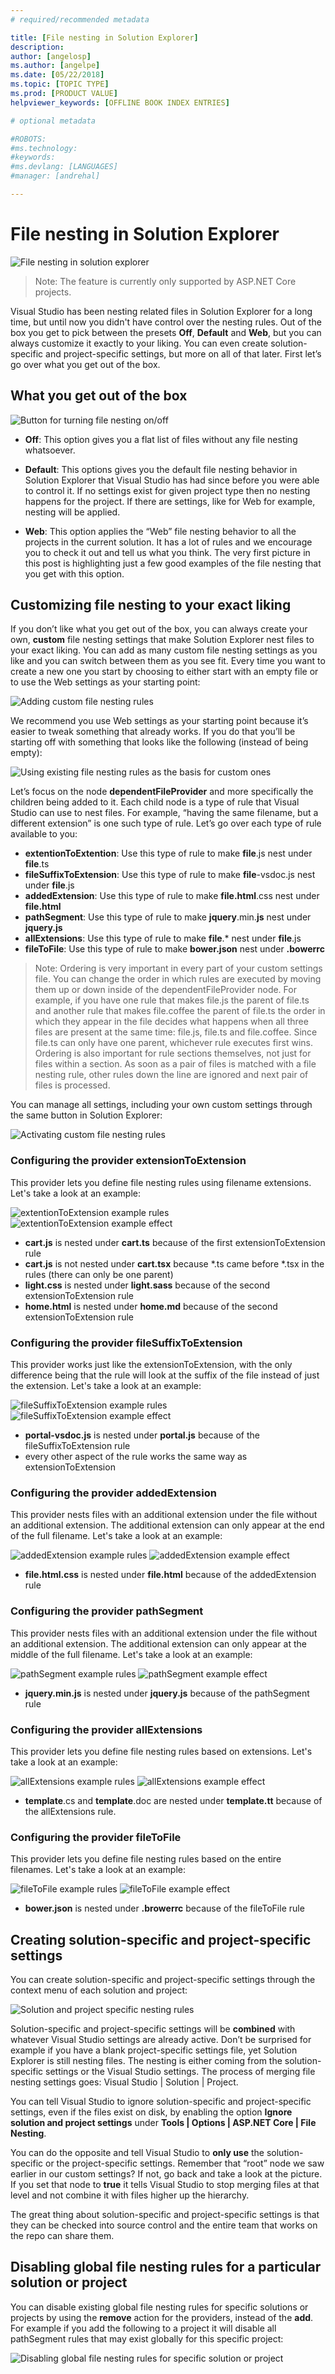 ```yaml
---
# required/recommended metadata

title: [File nesting in Solution Explorer]
description: 
author: [angelosp]
ms.author: [angelpe]
ms.date: [05/22/2018]
ms.topic: [TOPIC TYPE]
ms.prod: [PRODUCT VALUE]
helpviewer_keywords: [OFFLINE BOOK INDEX ENTRIES]

# optional metadata

#ROBOTS:
#ms.technology:
#keywords:
#ms.devlang: [LANGUAGES]
#manager: [andrehal]

---
```

# File nesting in Solution Explorer

![File nesting in solution explorer](media/filenesting.png)

> Note: The feature is currently only supported by ASP.NET Core projects. 

Visual Studio has been nesting related files in Solution Explorer for a long time, but until now you didn't have control over the nesting rules. Out of the box you get to pick between the presets **Off**, **Default** and **Web**, but you can always customize it exactly to your liking. You can even create solution-specific and project-specific settings, but more on all of that later. First let’s go over what you get out of the box.

## What you get out of the box
![Button for turning file nesting on/off](media/filenesting_onoff.png)

* **Off**: This option gives you a flat list of files without any file nesting whatsoever.

* **Default**: This options gives you the default file nesting behavior in Solution Explorer that Visual Studio has had since before you were able to control it. If no settings exist for given project type then no nesting happens for the project. If there are settings, like for Web for example, nesting will be applied.

* **Web**: This option applies the “Web” file nesting behavior to all the projects in the current solution. It has a lot of rules and we encourage you to check it out and tell us what you think. The very first picture in this post is highlighting just a few good examples of the file nesting that you get with this option.

## Customizing file nesting to your exact liking

If you don’t like what you get out of the box, you can always create your own, **custom** file nesting settings that make Solution Explorer nest files to your exact liking. You can add as many custom file nesting settings as you like and you can switch between them as you see fit. Every time you want to create a new one you start by choosing to either start with an empty file or to use the Web settings as your starting point:

![Adding custom file nesting rules](media/filenesting_addcustom.png)

We recommend you use Web settings as your starting point because it’s easier to tweak something that already works. If you do that you’ll be starting off with something that looks like the following (instead of being empty):

![Using existing file nesting rules as the basis for custom ones](media/filenesting_editcustom.png)

Let’s focus on the node **dependentFileProvider** and more specifically the children being added to it. Each child node is a type of rule that Visual Studio can use to nest files. For example, “having the same filename, but a different extension” is one such type of rule. Let’s go over each type of rule available to you:

* **extentionToExtention**: Use this type of rule to make **file**.js nest under **file**.ts
* **fileSuffixToExtension**: Use this type of rule to make **file**-vsdoc.js nest under **file**.js
* **addedExtension**: Use this type of rule to make **file.html**.css nest under **file.html**
* **pathSegment**: Use this type of rule to make **jquery**.min.**js** nest under **jquery.js**
* **allExtensions**: Use this type of rule to make **file**.* nest under **file**.js
* **fileToFile**: Use this type of rule to make **bower.json** nest under **.bowerrc**

> Note: Ordering is very important in every part of your custom settings file. You can change the order in which rules are executed by moving them up or down inside of the dependentFileProvider node.  For example, if you have one rule that makes file.js the parent of file.ts and another rule that makes file.coffee the parent of file.ts the order in which they appear in the file decides what happens when all three files are present at the same time: file.js, file.ts and file.coffee. Since file.ts can only have one parent, whichever rule executes first wins. Ordering is also important for rule sections themselves, not just for files within a section. As soon as a pair of files is matched with a file nesting rule, other rules down the line are ignored and next pair of files is processed.


You can manage all settings, including your own custom settings through the same button in Solution Explorer:

![Activating custom file nesting rules](media/filenesting_activatecustom.png)

### Configuring the provider **extensionToExtension**

This provider lets you define file nesting rules using filename extensions. Let's take a look at an example:

![extentionToExtension example rules](media/filenesting_extensiontoextension.png) ![extentionToExtension example effect](media/filenesting_extensiontoextension_effect.png)

* **cart.js** is nested under **cart.ts** because of the first extensionToExtension rule
* **cart.js** is not nested under **cart.tsx** because *.ts came before *.tsx in the rules (there can only be one parent)
* **light.css** is nested under **light.sass** because of the second extensionToExtension rule
* **home.html** is nested under **home.md** because of the second extensionToExtension rule

### Configuring the provider **fileSuffixToExtension**

This provider works just like the extensionToExtension, with the only difference being that the rule will look at the suffix of the file instead of just the extension. Let's take a look at an example:

![fileSuffixToExtension example rules](media/filenesting_filesuffixtoextension.png) ![fileSuffixToExtension example effect](media/filenesting_filesuffixtoextension_effect.png)

* **portal-vsdoc.js** is nested under **portal.js** because of the fileSuffixToExtension rule
* every other aspect of the rule works the same way as extensionToExtension

### Configuring the provider **addedExtension**

This provider nests files with an additional extension under the file without an additional extension. The additional extension can only appear at the end of the full filename. Let's take a look at an example:

![addedExtension example rules](media/filenesting_addedextension.png) ![addedExtension example effect](media/filenesting_addedextension_effect.png)

* **file.html.css** is nested under **file.html** because of the addedExtension rule

### Configuring the provider **pathSegment**

This provider nests files with an additional extension under the file without an additional extension. The additional extension can only appear at the middle of the full filename. Let's take a look at an example:

![pathSegment example rules](media/filenesting_pathsegment.png) ![pathSegment example effect](media/filenesting_pathsegment_effect.png)

* **jquery.min.js** is nested under **jquery.js** because of the pathSegment rule

### Configuring the provider **allExtensions**

This provider lets you define file nesting rules based on extensions. Let's take a look at an example:

![allExtensions example rules](media/filenesting_allextensions.png) ![allExtensions example effect](media/filenesting_allextensions_effect.png)

* **template**.cs and **template**.doc are nested under **template.tt** because of the allExtensions rule.

### Configuring the provider **fileToFile**

This provider lets you define file nesting rules based on the entire filenames. Let's take a look at an example:

![fileToFile example rules](media/filenesting_filetofile.png) ![fileToFile example effect](media/filenesting_filetofile_effect.png)

* **bower.json** is nested under **.browerrc** because of the fileToFile rule

## Creating solution-specific and project-specific settings

You can create solution-specific and project-specific settings through the context menu of each solution and project:

![Solution and project specific nesting rules](media/filenesting_solutionprojectspecific.png)

Solution-specific and project-specific settings will be **combined** with whatever Visual Studio settings are already active. Don’t be surprised for example if you have a blank project-specific settings file, yet Solution Explorer is still nesting files. The nesting is either coming from the solution-specific settings or the Visual Studio settings. The process of merging file nesting settings goes: Visual Studio | Solution | Project.

You can tell Visual Studio to ignore solution-specific and project-specific settings, even if the files exist on disk, by enabling the option **Ignore solution and project settings** under **Tools | Options | ASP.NET Core | File Nesting**.

You can do the opposite and tell Visual Studio to **only use** the solution-specific or the project-specific settings. Remember that “root” node we saw earlier in our custom settings? If not, go back and take a look at the picture. If you set that node to **true** it tells Visual Studio to stop merging files at that level and not combine it with files higher up the hierarchy.

The great thing about solution-specific and project-specific settings is that they can be checked into source control and the entire team that works on the repo can share them.

## Disabling global file nesting rules for a particular solution or project

You can disable existing global file nesting rules for specific solutions or projects by using the **remove** action for the providers, instead of the **add**. For example if you add the following to a project it will disable all pathSegment rules that may exist globally for this specific project:

![Disabling global file nesting rules for specific solution or project](media/filenesting_remove.png)